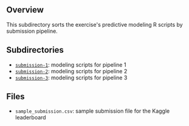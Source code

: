 ## Overview

This subdirectory sorts the exercise's predictive modeling R scripts by submission
pipeline.

## Subdirectories

- [`submission-1`](submission-1): modeling scripts for pipeline 1
- [`submission-2`](submission-2): modeling scripts for pipeline 2
- [`submission-3`](submission-3): modeling scripts for pipeline 3

## Files

- `sample_submission.csv`: sample submission file for the Kaggle leaderboard
